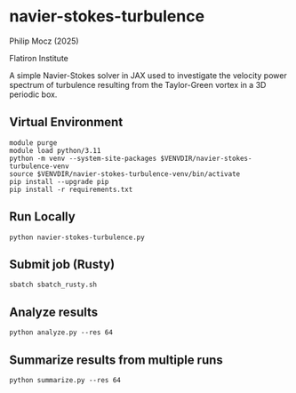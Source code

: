 # navier-stokes-turbulence

Philip Mocz (2025)

Flatiron Institute

A simple Navier-Stokes solver in JAX
used to investigate the velocity power spectrum of turbulence
resulting from the Taylor-Green vortex
in a 3D periodic box.


## Virtual Environment

```console
module purge
module load python/3.11
python -m venv --system-site-packages $VENVDIR/navier-stokes-turbulence-venv
source $VENVDIR/navier-stokes-turbulence-venv/bin/activate
pip install --upgrade pip
pip install -r requirements.txt
```


## Run Locally

```console
python navier-stokes-turbulence.py
```


## Submit job (Rusty)

```console
sbatch sbatch_rusty.sh
```

## Analyze results

```console
python analyze.py --res 64
```

## Summarize results from multiple runs

```console
python summarize.py --res 64
```
